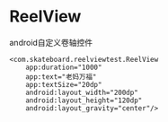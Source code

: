 # ReelView
android自定义卷轴控件
 
    <com.skateboard.reelviewtest.ReelView
        app:duration="1000"
        app:text="老妈万福"
        app:textSize="20dp"
        android:layout_width="200dp"
        android:layout_height="120dp"
        android:layout_gravity="center"/>

